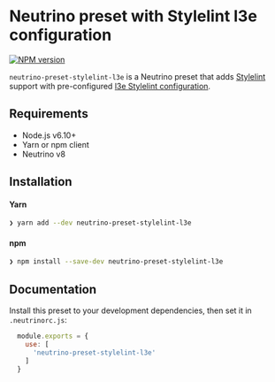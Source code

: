 # Neutrino preset with Stylelint l3e configuration
[![NPM version][npm-image]][npm-url]

`neutrino-preset-stylelint-l3e` is a Neutrino preset that adds
[Stylelint][stylelint] support with pre-configured
[l3e Stylelint configuration][stylelint-config-l3e].

## Requirements

- Node.js v6.10+
- Yarn or npm client
- Neutrino v8

## Installation

#### Yarn

```bash
❯ yarn add --dev neutrino-preset-stylelint-l3e
```

#### npm

```bash
❯ npm install --save-dev neutrino-preset-stylelint-l3e
```

## Documentation

Install this preset to your development dependencies, then set it in
`.neutrinorc.js`:

```js
  module.exports = {
    use: [
      'neutrino-preset-stylelint-l3e'
    ]
  }
```

[stylelint]: https://stylelint.io
[stylelint-config-l3e]: https://github.com/l3e/stylelint-config-l3e
[npm-image]: https://img.shields.io/npm/v/neutrino-preset-stylelint-l3e.svg
[npm-url]: https://npmjs.org/package/neutrino-preset-stylelint-l3e
